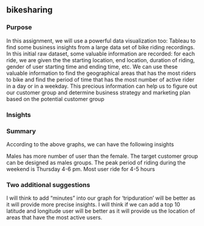 ## bikesharing

### Purpose
In this assignment, we will use a powerful data visualization too: Tableau to find some business  insights from a large data set of bike riding recordings. In this initial raw dataset, some valuable information are recorded: for each ride, we are given the the starting location, end location, duration of riding, gender of user starting time and ending time, etc. We can use these valuable information to find the geographical areas that has the most riders to bike and find the period of time that has the most number of active rider in a day or in a weekday. This precious information can help us to figure out our customer group and determine business strategy and marketing plan based on the potential customer group

### Insights 


### Summary

According to the above graphs, we can have the following insights

Males has more number of user than the female. The target customer group can be designed as males groups. 
The peak period of riding  during the weekend is Thursday 4-6 pm.
Most user ride for 4-5 hours 

### Two additional suggestions
I will think to add “minutes” into our graph for ‘tripduration’ will be better as it will provide more precise insights.
I will think if we can add a top 10 latitude and longitude user will be better as it will provide us the location of areas that have the most active users.
